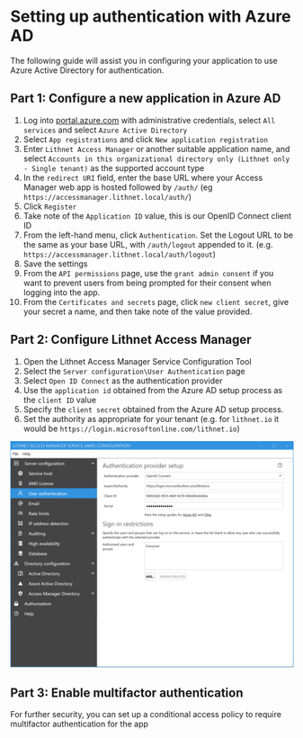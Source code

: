 # Setting up authentication with Azure AD

The following guide will assist you in configuring your application to use Azure Active Directory for authentication. 
## Part 1: Configure a new application in Azure AD
1. Log into [portal.azure.com](https://portal.azure.com) with administrative credentials, select `All services` and select `Azure Active Directory`
2. Select `App registrations` and click `New application registration`
3. Enter `Lithnet Access Manager` or another suitable application name, and select `Accounts in this organizational directory only (Lithnet only - Single tenant)` as the supported account type
4. In the `redirect URI` field, enter the base URL where your Access Manager web app is hosted followed by `/auth/` (eg `https://accessmanager.lithnet.local/auth/`)
5. Click `Register`
6. Take note of the `Application ID` value, this is our OpenID Connect client ID
7. From the left-hand menu, click `Authentication`. Set the Logout URL to be the same as your base URL, with `/auth/logout` appended to it. (e.g. `https://accessmanager.lithnet.local/auth/logout`)
8. Save the settings
9. From the `API permissions` page, use the `grant admin consent` if you want to prevent users from being prompted for their consent when logging into the app.
10. From the `Certificates and secrets` page, click `new client secret`, give your secret a name, and then take note of the value provided.

## Part 2: Configure Lithnet Access Manager
1. Open the Lithnet Access Manager Service Configuration Tool
2. Select the `Server configuration\User Authentication` page
3. Select `Open ID Connect` as the authentication provider
4. Use the `application id` obtained from the Azure AD setup process as the `client ID` value
5. Specify the `client secret` obtained from the Azure AD setup process.
6. Set the authority as appropriate for your tenant (e.g. for `lithnet.io` it would be `https://login.microsoftonline.com/lithnet.io`)

<img src="../images/ui-page-authentication-oidc-azuread.png" alt=! width="1000px">

## Part 3: Enable multifactor authentication
For further security, you can set up a conditional access policy to require multifactor authentication for the app